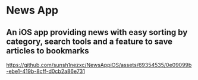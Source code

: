 # News App
## An iOS app providing news with easy sorting by category, search tools and a feature to save articles to bookmarks

https://github.com/sunsh1nezxc/NewsAppiOS/assets/69354535/0e09099b-ebe1-419b-8cff-d0cb2a86e731


